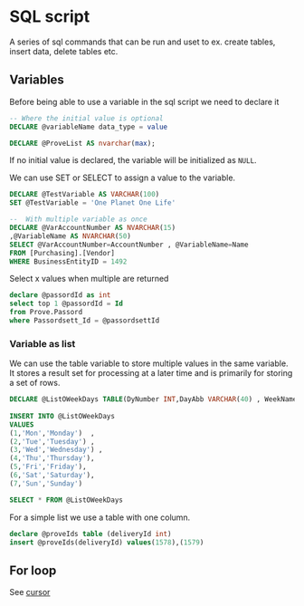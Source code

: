 # SQL script

A series of sql commands that can be run and uset to ex. create tables, insert data, delete tables etc.

## Variables

Before being able to use a variable in the sql script we need to declare it

```sql
-- Where the initial value is optional
DECLARE @variableName data_type = value

DECLARE @ProveList AS nvarchar(max);
```

If no initial value is declared, the variable will be initialized as `NULL`.

We can use SET or SELECT to assign a value to the variable.

```sql
DECLARE @TestVariable AS VARCHAR(100)
SET @TestVariable = 'One Planet One Life'

--  With multiple variable as once
DECLARE @VarAccountNumber AS NVARCHAR(15)
,@VariableName AS NVARCHAR(50)
SELECT @VarAccountNumber=AccountNumber , @VariableName=Name
FROM [Purchasing].[Vendor]
WHERE BusinessEntityID = 1492
```

Select x values when multiple are returned

```sql
declare @passordId as int
select top 1 @passordId = Id
from Prove.Passord
where Passordsett_Id = @passordsettId
```

### Variable as list

We can use the table variable to store multiple values in the same variable. It stores a result set for processing at a later time and is primarily for storing a set of rows.

```sql
DECLARE @ListOWeekDays TABLE(DyNumber INT,DayAbb VARCHAR(40) , WeekName VARCHAR(40))
 
INSERT INTO @ListOWeekDays
VALUES 
(1,'Mon','Monday')  ,
(2,'Tue','Tuesday') ,
(3,'Wed','Wednesday') ,
(4,'Thu','Thursday'),
(5,'Fri','Friday'),
(6,'Sat','Saturday'),
(7,'Sun','Sunday')	

SELECT * FROM @ListOWeekDays
```

For a simple list we use a table with one column.
```sql
declare @proveIds table (deliveryId int)
insert @proveIds(deliveryId) values(1578),(1579)
```

## For loop

See [cursor](./cursor.md)